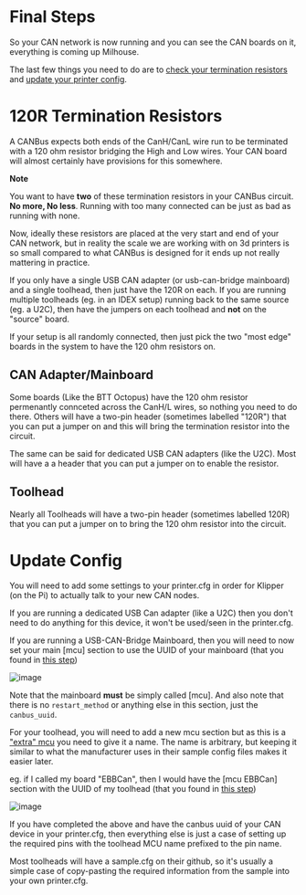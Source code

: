 # Final Steps

So your CAN network is now running and you can see the CAN boards on it, everything is coming up Milhouse.

The last few things you need to do are to [check your termination resistors](#120r-termination-resistors) and [update your printer config](#update-config).

# 120R Termination Resistors

A CANBus expects both ends of the CanH/CanL wire run to be terminated with a 120 ohm resistor bridging the High and Low wires. Your CAN board will almost certainly have provisions for this somewhere.

**Note**

You want to have **two** of these termination resistors in your CANBus circuit. **No more, No less**. Running with too many connected can be just as bad as running with none.

Now, ideally these resistors are placed at the very start and end of your CAN network, but in reality the scale we are working with on 3d printers is so small compared to what CANBus is designed for it ends up not really mattering in practice.

If you only have a single USB CAN adapter (or usb-can-bridge mainboard) and a single toolhead, then just have the 120R on each. If you are running multiple toolheads (eg. in an IDEX setup) running back to the same source (eg. a U2C), then have the jumpers on each toolhead and **not** on the "source" board.

If your setup is all randomly connected, then just pick the two "most edge" boards in the system to have the 120 ohm resistors on.

## CAN Adapter/Mainboard

Some boards (Like the BTT Octopus) have the 120 ohm resistor permenantly connceted across the CanH/L wires, so nothing you need to do there. Others will have a two-pin header (sometimes labelled "120R") that you can put a jumper on and this will bring the termination resistor into the circuit.

The same can be said for dedicated USB CAN adapters (like the U2C). Most will have a a header that you can put a jumper on to enable the resistor.

## Toolhead

Nearly all Toolheads will have a two-pin header (sometimes labelled 120R) that you can put a jumper on to bring the 120 ohm resistor into the circuit.


# Update Config

You will need to add some settings to your printer.cfg in order for Klipper (on the Pi) to actually talk to your new CAN nodes.

If you are running a dedicated USB Can adapter (like a U2C) then you don't need to do anything for this device, it won't be used/seen in the printer.cfg.

If you are running a USB-CAN-Bridge Mainboard, then you will need to now set your main [mcu] section to use the UUID of your mainboard (that you found in [this step](./mainboard_flashing#klipper-is-now-installed))

![image](https://github.com/Esoterical/voron_canbus/assets/124253477/11040725-aa0f-4f98-bb8d-df4420320096)


Note that the mainboard **must** be simply called [mcu]. And also note that there is no `restart_method` or anything else in this section, just the `canbus_uuid`.

For your toolhead, you will need to add a new mcu section but as this is a ["extra" mcu](https://www.klipper3d.org/Config_Reference.html#mcu-my_extra_mcu) you need to give it a name. The name is arbitrary, but keeping it similar to what the manufacturer uses in their sample config files makes it easier later.

eg. if I called my board "EBBCan", then I would have the [mcu EBBCan] section with the UUID of my toolhead (that you found in [this step](./toolhead_flashing#klipper-is-now-installed))

![image](https://github.com/Esoterical/voron_canbus/assets/124253477/4f3d2478-490b-41d9-8ee1-322d4a7f8117)


If you have completed the above and have the canbus uuid of your CAN device in your printer.cfg, then everything else is just a case of setting up the required pins with the toolhead MCU name prefixed to the pin name. 

Most toolheads will have a sample.cfg on their github, so it's usually a simple case of copy-pasting the required information from the sample into your own printer.cfg.

